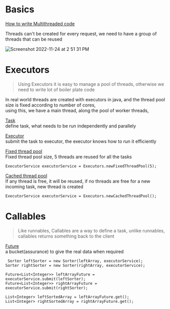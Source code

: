 
# Basics
[How to write Multithreaded code](https://github.com/sushilsridhar/cs-fundamentals/blob/main/os/THREADS_HARDWARE_RELATION.md#how-to-write-multi-threaded-program)

Threads can't be created for every request, we need to have a group of threads that can be reused

![Screenshot 2022-11-24 at 2 51 31 PM](https://user-images.githubusercontent.com/16437905/203745806-59504bc1-f491-44f2-a4bc-106bba03fb5b.png)


# Executors   

> Using Executors it is easy to manage a pool of threads, otherwise we need to write lot of boiler plate code   

In real world threads are created with executors in java, and the thread pool size is fixed according to number of cores,   
using this, we have a main thread, along the pool of worker threads,    

<ins>Task</ins>       
define task, what needs to be run independently and parallely  

<ins>Executor</ins>       
submit the task to executor, the executor knows how to run it efficiently 

<ins>Fixed thread pool</ins>    
Fixed thread pool size, 5 threads are reused for all the tasks
```
ExecutorService executorService = Executors.newFixedThreadPool(5);
```

<ins>Cached thread pool</ins>       
If any thread is free, it will be reused, if no threads are free for a new incoming task, new thread is created
```
ExecutorService executorService = Executors.newCachedThreadPool();
```

# Callables

> Like runnables, Callables are a way to define a task, unlike runnables, callables returns something back to the client    

<ins>Future</ins>   
a bucket(assurance) to give the real data when required

```
 Sorter leftSorter = new Sorter(leftArray, executorService);
Sorter rightSorter = new Sorter(rightArray, executorService);

Future<List<Integer>> leftArrayFuture = executorService.submit(leftSorter);
Future<List<Integer>> rightArrayFuture = executorService.submit(rightSorter);

List<Integer> leftSortedArray = leftArrayFuture.get();
List<Integer> rightSortedArray = rightArrayFuture.get();
```

